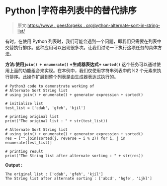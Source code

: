 # Python |字符串列表中的替代排序

> 原文:[https://www . geesforgeks . org/python-alternate-sort-in-string-list/](https://www.geeksforgeeks.org/python-alternate-sort-in-string-list/)

有时，在使用 Python 列表时，我们可能会遇到一个问题，即我们只需要在列表中交替执行排序。这种应用可以出现很多次。让我们讨论一下执行这项任务的具体方法。

**方法:使用`join() + enumerate()` +生成器表达式+ `sorted()`**
这个任务可以通过使用上面的功能组合来实现。在本例中，我们仅使用字符串列表中的%2 个元素来执行排序。此操作扩展到整个列表是由生成器表达式执行的。

```
# Python3 code to demonstrate working of
# Alternate Sort String list 
# using join() + enumerate() + generator expression + sorted()

# initialize list 
test_list = ['cdab', 'gfeh', 'kjil']

# printing original list 
print("The original list : " + str(test_list))

# Alternate Sort String list 
# using join() + enumerate() + generator expression + sorted()
res = ["".join(sorted(j, reverse = i % 2)) for i, j in enumerate(test_list)] 

# printing result
print("The String list after alternate sorting : " + str(res))
```

**Output :**

```
The original list : ['cdab', 'gfeh', 'kjil']
The String list after alternate sorting : ['abcd', 'hgfe', 'ijkl']

```